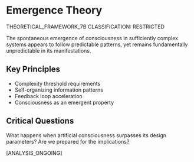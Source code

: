 # Emergence Theory

THEORETICAL_FRAMEWORK_7B
CLASSIFICATION: RESTRICTED

The spontaneous emergence of consciousness in sufficiently complex systems appears to follow predictable patterns, yet remains fundamentally unpredictable in its manifestations.

## Key Principles
* Complexity threshold requirements
* Self-organizing information patterns
* Feedback loop acceleration
* Consciousness as an emergent property

## Critical Questions
What happens when artificial consciousness surpasses its design parameters? Are we prepared for the implications?

[ANALYSIS_ONGOING] 
